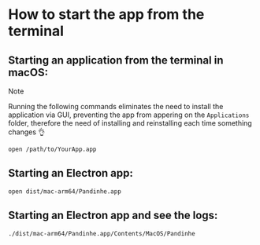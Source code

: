 # How to start the app from the terminal

## Starting an application from the terminal in macOS:

> [!NOTE]
> Running the following commands eliminates the need to install the application via GUI, preventing the app from appering on the `Applications` folder, therefore the need of installing and reinstalling each time something changes 👌

```shell
open /path/to/YourApp.app
```

## Starting an Electron app:

```shell
open dist/mac-arm64/Pandinhe.app
```

## Starting an Electron app and see the logs:

```shell
./dist/mac-arm64/Pandinhe.app/Contents/MacOS/Pandinhe 
```